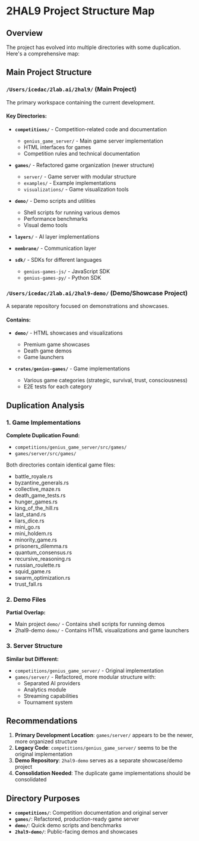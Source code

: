 # 2HAL9 Project Structure Map

## Overview
The project has evolved into multiple directories with some duplication. Here's a comprehensive map:

## Main Project Structure

### `/Users/icedac/2lab.ai/2hal9/` (Main Project)
The primary workspace containing the current development.

#### Key Directories:
- **`competitions/`** - Competition-related code and documentation
  - `genius_game_server/` - Main game server implementation
  - HTML interfaces for games
  - Competition rules and technical documentation
  
- **`games/`** - Refactored game organization (newer structure)
  - `server/` - Game server with modular structure
  - `examples/` - Example implementations
  - `visualizations/` - Game visualization tools
  
- **`demo/`** - Demo scripts and utilities
  - Shell scripts for running various demos
  - Performance benchmarks
  - Visual demo tools

- **`layers/`** - AI layer implementations
- **`membrane/`** - Communication layer
- **`sdk/`** - SDKs for different languages
  - `genius-games-js/` - JavaScript SDK
  - `genius-games-py/` - Python SDK

### `/Users/icedac/2lab.ai/2hal9-demo/` (Demo/Showcase Project)
A separate repository focused on demonstrations and showcases.

#### Contains:
- **`demo/`** - HTML showcases and visualizations
  - Premium game showcases
  - Death game demos
  - Game launchers
  
- **`crates/genius-games/`** - Game implementations
  - Various game categories (strategic, survival, trust, consciousness)
  - E2E tests for each category

## Duplication Analysis

### 1. Game Implementations
**Complete Duplication Found:**
- `competitions/genius_game_server/src/games/` 
- `games/server/src/games/`

Both directories contain identical game files:
- battle_royale.rs
- byzantine_generals.rs
- collective_maze.rs
- death_game_tests.rs
- hunger_games.rs
- king_of_the_hill.rs
- last_stand.rs
- liars_dice.rs
- mini_go.rs
- mini_holdem.rs
- minority_game.rs
- prisoners_dilemma.rs
- quantum_consensus.rs
- recursive_reasoning.rs
- russian_roulette.rs
- squid_game.rs
- swarm_optimization.rs
- trust_fall.rs

### 2. Demo Files
**Partial Overlap:**
- Main project `demo/` - Contains shell scripts for running demos
- 2hal9-demo `demo/` - Contains HTML visualizations and game launchers

### 3. Server Structure
**Similar but Different:**
- `competitions/genius_game_server/` - Original implementation
- `games/server/` - Refactored, more modular structure with:
  - Separated AI providers
  - Analytics module
  - Streaming capabilities
  - Tournament system

## Recommendations

1. **Primary Development Location**: `games/server/` appears to be the newer, more organized structure
2. **Legacy Code**: `competitions/genius_game_server/` seems to be the original implementation
3. **Demo Repository**: `2hal9-demo` serves as a separate showcase/demo project
4. **Consolidation Needed**: The duplicate game implementations should be consolidated

## Directory Purposes

- **`competitions/`**: Competition documentation and original server
- **`games/`**: Refactored, production-ready game server
- **`demo/`**: Quick demo scripts and benchmarks
- **`2hal9-demo/`**: Public-facing demos and showcases